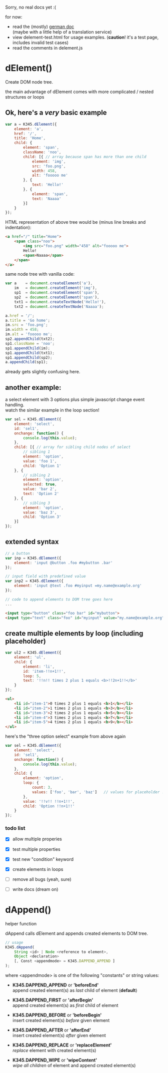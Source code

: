 
Sorry, no real docs yet :(

for now:
* read the (mostly) [german doc](http://javascript.knrs.de/K345/delement/)
<br>  (maybe with a little help of a translation service)
* view delement-test.html for usage examples.  (**caution**! it's a test page, includes invalid test cases)
* read the comments in delement.js


# dElement()
Create DOM node tree.

the main advantage of dElement comes with more complicated / nested structures or loops

## Ok, here's  a _very_ basic example

```javascript
var a = K345.dElement({
    element: 'a',
    href: '/',
    title: 'Home',
    child: {
        element: 'span',
        className: 'noo',
        child: [{ // array because span has more than one child
            element: 'img',
            src: 'foo.png',
            width: 458,
            alt: 'fooooo me'
        }, {
            text: 'Hello!'
        }, {
            element: 'span',
            text: 'Naaaa'
        }]
    }
});
```
HTML representation of above tree would be (minus line breaks and indentation):

```html
<a href="/" title="Home">
    <span class="noo">
        <img src="foo.png" width="458" alt="fooooo me">
        Hello!
        <span>Naaaa</span>
    </span>
</a>
```

same node tree with vanilla code:

```javascript
var a    = document.createElement('a'),
    im   = document.createElement('img'),
    sp1  = document.createElement('span'),
    sp2  = document.createElement('span'),
    txt1 = document.createTextNode('Hello!'),
    txt2 = document.createTextNode('Naaaa');

a.href = '/';
a.title = 'Go home';
im.src = 'foo.png';
im.width = 458;
im.alt = 'fooooo me';
sp2.appendChild(txt2);
sp1.className = 'noo';
sp1.appendChild(im);
sp1.appendChild(txt1);
sp1.appendChild(sp2);
a.appendChild(sp1);
```
already gets slightly confusing here.

## another example:

a select element with 3 options plus simple javascript change event handling.
<br>watch the similar example in the loop section!

```javascript
var sel = K345.dElement({
    element: 'select',
    id: 'sel1',
    onchange: function() {
        console.log(this.value);
    },
    child: [{ // array for sibling child nodes of select
        // sibling 1
        element: 'option',
        value: 'foo 1',
        child: 'Option 1'
    }, {
        // sibling 2
        element: 'option',
        selected: true,
        value: 'bar 2',
        text: 'Option 2'
    }, {
        // sibling 3
        element: 'option',
        value: 'baz 3',
        child: 'Option 3'
    }]
});
```

## extended syntax
```javascript
// a button
var inp = K345.dElement({
    element: 'input @button .foo #mybutton .bar'
});

// input field with predefined value
var inp2 = K345.dElement({
    element: 'input @text .foo #myinput =my.name@example.org'
});

// code to append elements to DOM tree goes here
...
```
```html
<input type="button" class="foo bar" id="mybutton">
<input type="text" class="foo" id="myinput" value="my.name@example.org">
```

## create multiple elements by loop (including placeholder)
```javascript
var ul2 = K345.dElement({
    element: 'ul',
    child: {
        element: 'li',
        id: 'item-!!n+1!!',
        loop: 5,
        text: '!!n!! times 2 plus 1 equals <b>!!2n+1!!</b>'
    }
});
```
```html
<ul>
    <li id="item-1">0 times 2 plus 1 equals <b>1</b></li>
    <li id="item-2">1 times 2 plus 1 equals <b>3</b></li>
    <li id="item-3">2 times 2 plus 1 equals <b>5</b></li>
    <li id="item-4">3 times 2 plus 1 equals <b>7</b></li>
    <li id="item-5">4 times 2 plus 1 equals <b>9</b></li>
</ul>
```

here's the "three option select" example from above again
```javascript
var sel = K345.dElement({
    element: 'select',
    id: 'sel1',
    onchange: function() {
        console.log(this.value);
    },
    child: {
        element: 'option',
        loop: {
            count: 3,
            values: ['foo', 'bar', 'baz']   // values for placeholder !!v!!
        },
        value: '!!v!! !!n+1!!',
        child: 'Option !!n+1!!'
    }
});
```

### todo list
- [X] allow multiple properies
- [X] test multiple properties
- [X] test new "condition" keyword
- [X] create elements in loops
- [ ] remove all bugs (yeah, sure)
- [ ] write docs (dream on)


# dAppend()
helper function

dAppend calls dElement and appends created elements to DOM tree.

```javascript
// usage
K345.dAppend(
    String <id> | Node <reference to element>,
    Object <declaration>
    [, Const <appendmode> = K345.DAPPEND_APPEND ]
);
```

where &lt;appendmode> is one of the following "constants" or string values:

* __K345.DAPPEND_APPEND__  or __'beforeEnd'__
<br>    append created element(s) as _last_ child of element (__default__)

* __K345.DAPPEND_FIRST__   or __'afterBegin'__
<br>    append created element(s) as _first_ child of element

* __K345.DAPPEND_BEFORE__  or __'beforeBegin'__
<br>    insert created element(s) _before_ given element

* __K345.DAPPEND_AFTER__   or __'afterEnd'__
<br>    insert created element(s) _after_ given element

* __K345.DAPPEND_REPLACE__ or __'replaceElement'__
<br>    _replace_ element with created element(s)

* __K345.DAPPEND_WIPE__    or __'wipeContent'__
<br>    _wipe all children_ of element and append created element(s)

